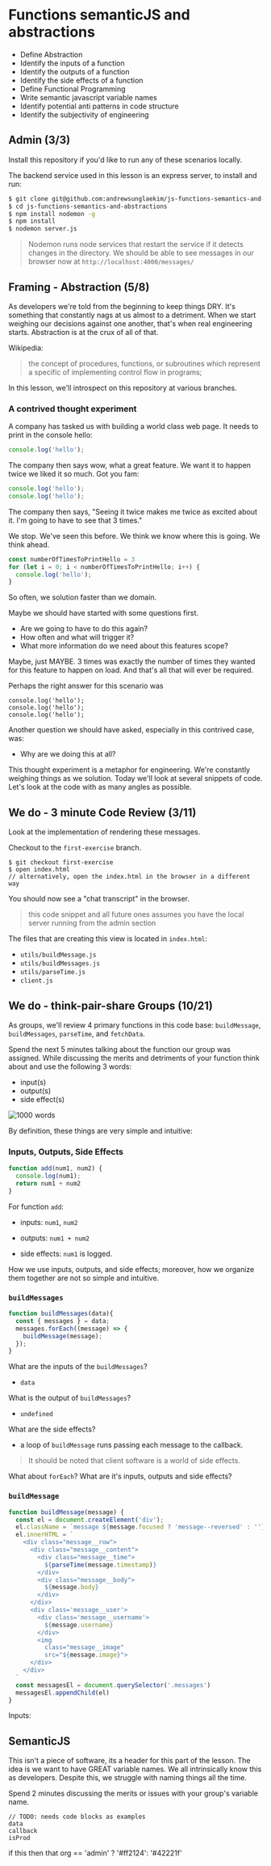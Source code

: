 # Functions semanticJS and abstractions

- Define Abstraction
- Identify the inputs of a function
- Identify the outputs of a function
- Identify the side effects of a function
- Define Functional Programming
- Write semantic javascript variable names
- Identify potential anti patterns in code structure
- Identify the subjectivity of engineering

## Admin (3/3)

Install this repository if you'd like to run any of these scenarios locally.

The backend service used in this lesson is an express server, to install and run:

```bash
$ git clone git@github.com:andrewsunglaekim/js-functions-semantics-and-abstractions.git
$ cd js-functions-semantics-and-abstractions
$ npm install nodemon -g
$ npm install
$ nodemon server.js
```

> Nodemon runs node services that restart the service if it detects changes in the directory. We should be able to see messages in our browser now at `http://localhost:4000/messages/`

## Framing - Abstraction (5/8)
As developers we're told from the beginning to keep things DRY. It's something that constantly nags at us almost to a detriment. When we start weighing our decisions against one another, that's when real engineering starts. Abstraction is at the crux of all of that.

Wikipedia:

> the concept of procedures, functions, or subroutines which represent a specific of implementing control flow in programs;

In this lesson, we'll introspect on this repository at various branches.

### A contrived thought experiment
A company has tasked us with building a world class web page. It needs to print in the console hello:

```js
console.log('hello');
```

The company then says wow, what a great feature. We want it to happen twice we liked it so much. Got you fam:

```js
console.log('hello');
console.log('hello');
```

The company then says, "Seeing it twice makes me twice as excited about it. I'm going to have to see that 3 times."

We stop. We've seen this before. We think we know where this is going. We think ahead.

```js
const numberOfTimesToPrintHello = 3
for (let i = 0; i < numberOfTimesToPrintHello; i++) {
  console.log('hello');
}
```

So often, we solution faster than we domain.

Maybe we should have started with some questions first.

- Are we going to have to do this again?
- How often and what will trigger it?
- What more information do we need about this features scope?

Maybe, just MAYBE. 3 times was exactly the number of times they wanted for this feature to happen on load. And that's all that will ever be required.

Perhaps the right answer for this scenario was

```
console.log('hello');
console.log('hello');
console.log('hello');
```

Another question we should have asked, especially in this contrived case, was:

- Why are we doing this at all?

This thought experiment is a metaphor for engineering. We're constantly weighing things as we solution. Today we'll look at several snippets of code. Let's look at the code with as many angles as possible.

## We do - 3 minute Code Review (3/11)

Look at the implementation of rendering these messages.

Checkout to the `first-exercise` branch.

```
$ git checkout first-exercise
$ open index.html
// alternatively, open the index.html in the browser in a different way
```

You should now see a "chat transcript" in the browser.

> this code snippet and all future ones assumes you have the local server running from the admin section

The files that are creating this view is located in `index.html`:

- `utils/buildMessage.js`
- `utils/buildMessages.js`
- `utils/parseTime.js`
- `client.js`

## We do - think-pair-share Groups (10/21)

As groups, we'll review 4 primary functions in this code base: `buildMessage`, `buildMessages`, `parseTime`, and `fetchData`.

Spend the next 5 minutes talking about the function our group was assigned. While discussing the merits and detriments of your function think about and use the following 3 words:

- input(s)
- output(s)
- side effect(s)

![1000 words](images/1000words.jpg)

By definition, these things are very simple and intuitive:

### Inputs, Outputs, Side Effects

```js
function add(num1, num2) {
  console.log(num1);
  return num1 + num2
}
```

For function `add`:

- inputs: `num1`, `num2`

- outputs: `num1 + num2`

- side effects: `num1` is logged.

How we use inputs, outputs, and side effects; moreover, how we organize them together are not so simple and intuitive.

### `buildMessages`

```js
function buildMessages(data){
  const { messages } = data;
  messages.forEach((message) => {
    buildMessage(message);
  });
}
```

What are the inputs of the `buildMessages`?

- `data`

What is the output of `buildMessages`?

- `undefined`

What are the side effects?

- a loop of `buildMessage` runs passing each message to the callback.

> It should be noted that client software is a world of side effects.

What about `forEach`? What are it's inputs, outputs and side effects?

### `buildMessage`

```js
function buildMessage(message) {
  const el = document.createElement('div');
  el.className = `message ${message.focused ? 'message--reversed' : ''}`
  el.innerHTML = `
    <div class="message__row">
      <div class="message__content">
        <div class="message__time">
          ${parseTime(message.timestamp)}
        </div>
        <div class="message__body">
          ${message.body}
        </div>
      </div>
      <div class='message__user'>
        <div class='message__username'>
          ${message.username}
        </div>
        <img
          class="message__image"
          src="${message.image}">
      </div>
    </div>
  `
  const messagesEl = document.querySelector('.messages')
  messagesEl.appendChild(el)
}
```

Inputs:


## SemanticJS

This isn't a piece of software, its a header for this part of the lesson. The idea is we want to have GREAT variable names. We all intrinsically know this as developers. Despite this, we struggle with naming things all the time.

Spend 2 minutes discussing the merits or issues with your group's variable name.

```
// TODO: needs code blocks as examples
data
callback
isProd
```

if this then that org == 'admin' ?  '#ff2124': '#42221f'
